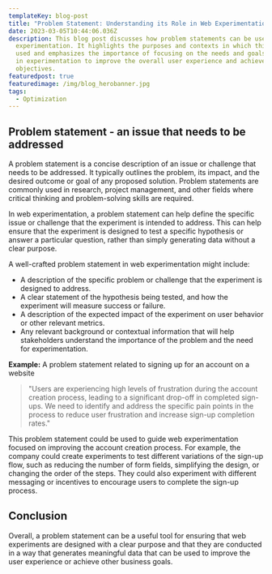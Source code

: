 ```yaml
---
templateKey: blog-post
title: "Problem Statement: Understanding its Role in Web Experimentation"
date: 2023-03-05T10:44:06.036Z
description: This blog post discusses how problem statements can be used in web
  experimentation. It highlights the purposes and contexts in which this tool is
  used and emphasizes the importance of focusing on the needs and goals of users
  in experimentation to improve the overall user experience and achieve business
  objectives.
featuredpost: true
featuredimage: /img/blog_herobanner.jpg
tags:
  - Optimization
---
```

## Problem statement - an issue that needs to be addressed

A problem statement is a concise description of an issue or challenge that needs to be addressed. It typically outlines the problem, its impact, and the desired outcome or goal of any proposed solution. Problem statements are commonly used in research, project management, and other fields where critical thinking and problem-solving skills are required.

In web experimentation, a problem statement can help define the specific issue or challenge that the experiment is intended to address. This can help ensure that the experiment is designed to test a specific hypothesis or answer a particular question, rather than simply generating data without a clear purpose.

A well-crafted problem statement in web experimentation might include:

* A description of the specific problem or challenge that the experiment is designed to address.
* A clear statement of the hypothesis being tested, and how the experiment will measure success or failure.
* A description of the expected impact of the experiment on user behavior or other relevant metrics.
* Any relevant background or contextual information that will help stakeholders understand the importance of the problem and the need for experimentation.

**E﻿xample:** A problem statement related to signing up for an account on a website

> "Users are experiencing high levels of frustration during the account creation process, leading to a significant drop-off in completed sign-ups. We need to identify and address the specific pain points in the process to reduce user frustration and increase sign-up completion rates."

This problem statement could be used to guide web experimentation focused on improving the account creation process. For example, the company could create experiments to test different variations of the sign-up flow, such as reducing the number of form fields, simplifying the design, or changing the order of the steps. They could also experiment with different messaging or incentives to encourage users to complete the sign-up process.

## C﻿onclusion

Overall, a problem statement can be a useful tool for ensuring that web experiments are designed with a clear purpose and that they are conducted in a way that generates meaningful data that can be used to improve the user experience or achieve other business goals.